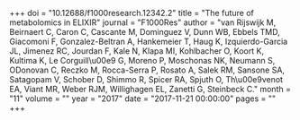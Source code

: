 +++
doi = "10.12688/f1000research.12342.2"
title = "The future of metabolomics in ELIXIR"
journal = "F1000Res"
author = "van Rijswijk M, Beirnaert C, Caron C, Cascante M, Dominguez V, Dunn WB, Ebbels TMD, Giacomoni F, Gonzalez-Beltran A, Hankemeier T, Haug K, Izquierdo-Garcia JL, Jimenez RC, Jourdan F, Kale N, Klapa MI, Kohlbacher O, Koort K, Kultima K, Le Corguill\u00e9 G, Moreno P, Moschonas NK, Neumann S, ODonovan C, Reczko M, Rocca-Serra P, Rosato A, Salek RM, Sansone SA, Satagopam V, Schober D, Shimmo R, Spicer RA, Spjuth O, Th\u00e9venot EA, Viant MR, Weber RJM, Willighagen EL, Zanetti G, Steinbeck C."
month = "11"
volume = ""
year = "2017"
date = "2017-11-21 00:00:00"
pages = ""
+++

